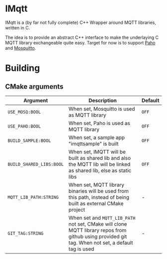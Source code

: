 # IMqtt
IMqtt is a (by far not fully complete) C++ Wrapper around MQTT libraries, written in C.

The idea is to provide an abstract C++ interface to make the underlaying C MQTT library exchangeable quite easy.
Target for now is to support [Paho](https://github.com/eclipse/paho.mqtt.c) and [Mosquitto](https://github.com/eclipse/mosquitto).

# Building
## CMake arguments
| Argument | Description | Default
| - | - | -
| `USE_MOSQ:BOOL` | When set, Mosquitto is used as MQTT library | `OFF`
| `USE_PAHO:BOOL` | When set, Paho is used as MQTT library | `OFF`
| `BUILD_SAMPLE:BOOL` | When set, a sample app "imqttsample" is built | `OFF`
| `BUILD_SHARED_LIBS:BOOL` | When set, IMQTT will be built as shared lib and also the MQTT lib will be linked as shared lib, else as static libs | `OFF`
| `MQTT_LIB_PATH:STRING` | When set, MQTT library binaries will be used from this path, instead of being built as external CMake project | -
| `GIT_TAG:STRING` | When set and `MQTT_LIB_PATH` not set, CMake will clone MQTT library repos from github using provided git tag. When not set, a default tag is used | -
